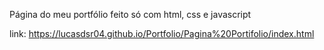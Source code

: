 Página do meu portfólio feito só com html, css e javascript

link: https://lucasdsr04.github.io/Portfolio/Pagina%20Portifolio/index.html
